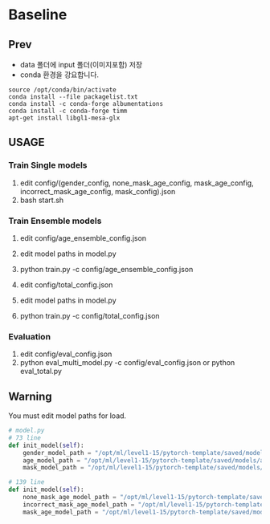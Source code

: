 # Baseline

## Prev

- data 폴더에 input 폴더(이미지포함) 저장
- conda 환경을 강요합니다.

```
source /opt/conda/bin/activate
conda install --file packagelist.txt
conda install -c conda-forge albumentations
conda install -c conda-forge timm
apt-get install libgl1-mesa-glx
```

## USAGE
### Train Single models
1. edit config/(gender_config, none_mask_age_config, mask_age_config, incorrect_mask_age_config, mask_config).json
2. bash start.sh

### Train Ensemble models
1. edit config/age_ensemble_config.json
2. edit model paths in model.py
3. python train.py -c config/age_ensemble_config.json

3. edit config/total_config.json
4. edit model paths in model.py
5. python train.py -c config/total_config.json

### Evaluation
1. edit config/eval_config.json
2. python eval_multi_model.py -c config/eval_config.json or python eval_total.py


## Warning
You must edit model paths for load.
```python
# model.py
# 73 line
def init_model(self):
    gender_model_path = "/opt/ml/level1-15/pytorch-template/saved/models/multi_augmentation_gender/0830_105923/checkpoint-epoch8.pth"
    age_model_path = "/opt/ml/level1-15/pytorch-template/saved/models/age_ensemble/model_best.pth"
    mask_model_path = "/opt/ml/level1-15/pytorch-template/saved/models/multi_augmentation_mask/0830_121746/checkpoint-epoch11.pth"

# 139 line
def init_model(self):
    none_mask_age_model_path = "/opt/ml/level1-15/pytorch-template/saved/models/none_mask_age/checkpoint-epoch36.pth"
    incorrect_mask_age_model_path = "/opt/ml/level1-15/pytorch-template/saved/models/incorrect_mask_age/checkpoint-epoch33.pth"
    mask_age_model_path = "/opt/ml/level1-15/pytorch-template/saved/models/mask_age/checkpoint-epoch43.pth"
```